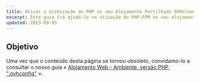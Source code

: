 ```yaml
---
title: Ativar a otimização do PHP no seu Alojamento Partilhado OVHcloud
excerpt: Este guia irá ajudá-lo na ativação do PHP-FPM no seu alojamento web partilhado na OVHcloud, com vista a melhorar os tempos de resposta PHP
updated: 2023-09-05
---
```


## Objetivo

Uma vez que o conteúdo desta página se tornou obsoleto, convidamo-lo a consultar o nosso guia « [Alojamento Web - Ambiente, versão PHP, ".ovhconfig"](/pages/web_cloud/web_hosting/configure_your_web_hosting) ».